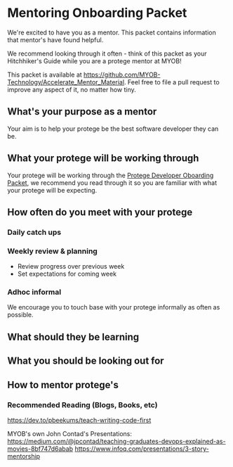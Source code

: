 # Mentoring Onboarding Packet

We're excited to have you as a mentor. This packet contains information that mentor's have found helpful.

We recommend looking through it often - think of this packet as your Hitchhiker's Guide while you are a protege mentor at MYOB! 

This packet is available at https://github.com/MYOB-Technology/Accelerate_Mentor_Material. Feel free to file a pull request to improve any aspect of it, no matter how tiny.

## What's your purpose as a mentor

Your aim is to help your protege be the best software developer they can be.

## What your protege will be working through

Your protege will be working through the [Protege Developer Oboarding Packet](https://github.com/MYOB-Technology/Protege_Developer/blob/master/protege-onboarding-packet.md), we recommend you read through it so you are familiar with what your protege will be expecting.

## How often do you meet with your protege

### Daily catch ups

### Weekly review & planning

* Review progress over previous week  
* Set expectations for coming week  

### Adhoc informal 

We encourage you to touch base with your protege informally as often as possible.

## What should they be learning

## What you should be looking out for  

## How to mentor protege's


### Recommended Reading (Blogs, Books, etc)

 https://dev.to/pbeekums/teach-writing-code-first  

MYOB's own John Contad's Presentations:
 https://medium.com/@jpcontad/teaching-graduates-devops-explained-as-movies-8bf747d6abab    https://www.infoq.com/presentations/3-story-mentorship
